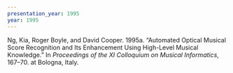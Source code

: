```yaml
---
presentation_year: 1995
year: 1995
---
```


Ng, Kia, Roger Boyle, and David Cooper. 1995a. “Automated Optical Musical Score Recognition and Its Enhancement Using High-Level Musical Knowledge.” In <i>Proceedings of the XI Colloquium on Musical Informatics</i>, 167–70. at Bologna, Italy.